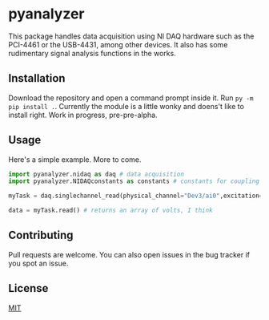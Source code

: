 # pyanalyzer

This package handles data acquisition using NI DAQ hardware such as the PCI-4461 or the USB-4431, among other devices. It also has some rudimentary signal analysis functions in the works.

## Installation

Download the repository and open a command prompt inside it. Run `py -m pip install .`. Currently the module is a little wonky and doens't like to install right. Work in progress, pre-pre-alpha.

## Usage

Here's a simple example. More to come.

```python
import pyanalyzer.nidaq as daq # data acquisition
import pyanalyzer.NIDAQconstants as constants # constants for coupling and excitation types

myTask = daq.singlechannel_read(physical_channel="Dev3/ai0",excitation=constants.excitation.voltage,number_of_samples=1024,coupling=constants.coupling.AC)

data = myTask.read() # returns an array of volts, I think
```

## Contributing
Pull requests are welcome. You can also open issues in the bug tracker if you spot an issue.

## License
[MIT](https://choosealicense.com/licenses/mit/)